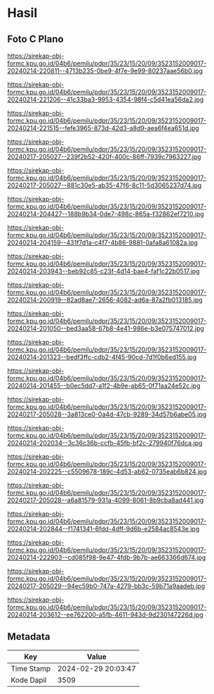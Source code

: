 # Hasil

## Foto C Plano

https://sirekap-obj-formc.kpu.go.id/04b6/pemilu/pdpr/35/23/15/20/09/3523152009017-20240214-220811--4713b235-0be9-4f7e-9e99-80237aae56b0.jpg

https://sirekap-obj-formc.kpu.go.id/04b6/pemilu/pdpr/35/23/15/20/09/3523152009017-20240214-221206--41c33ba3-9953-4354-98f4-c5d41ea56da2.jpg

https://sirekap-obj-formc.kpu.go.id/04b6/pemilu/pdpr/35/23/15/20/09/3523152009017-20240214-221515--fefe3965-873d-42d3-a8d9-aea6f4ea651d.jpg

https://sirekap-obj-formc.kpu.go.id/04b6/pemilu/pdpr/35/23/15/20/09/3523152009017-20240217-205027--239f2b52-420f-400c-86ff-7939c7963227.jpg

https://sirekap-obj-formc.kpu.go.id/04b6/pemilu/pdpr/35/23/15/20/09/3523152009017-20240217-205027--881c30e5-ab35-47f6-8c11-5d3065237d74.jpg

https://sirekap-obj-formc.kpu.go.id/04b6/pemilu/pdpr/35/23/15/20/09/3523152009017-20240214-204427--188b9b34-0de7-498c-865a-f32862ef7210.jpg

https://sirekap-obj-formc.kpu.go.id/04b6/pemilu/pdpr/35/23/15/20/09/3523152009017-20240214-204159--431f7d1a-c4f7-4b86-9881-0afa8a61082a.jpg

https://sirekap-obj-formc.kpu.go.id/04b6/pemilu/pdpr/35/23/15/20/09/3523152009017-20240214-203943--beb92c85-c23f-4d14-bae4-faf1c22b0517.jpg

https://sirekap-obj-formc.kpu.go.id/04b6/pemilu/pdpr/35/23/15/20/09/3523152009017-20240214-200919--82ad8ae7-2656-4082-ad6a-87a2fb013185.jpg

https://sirekap-obj-formc.kpu.go.id/04b6/pemilu/pdpr/35/23/15/20/09/3523152009017-20240214-201050--bed3aa58-67b8-4e41-986e-b3e075747012.jpg

https://sirekap-obj-formc.kpu.go.id/04b6/pemilu/pdpr/35/23/15/20/09/3523152009017-20240214-201323--bedf3ffc-cdb2-4f45-90cd-7d1f0b6ed155.jpg

https://sirekap-obj-formc.kpu.go.id/04b6/pemilu/pdpr/35/23/15/20/09/3523152009017-20240214-201455--b0ec5dd7-a1f2-4b9e-ab65-0f71aa24e52c.jpg

https://sirekap-obj-formc.kpu.go.id/04b6/pemilu/pdpr/35/23/15/20/09/3523152009017-20240217-205028--3a813ce0-0a4d-47cb-9289-34d57b6abe05.jpg

https://sirekap-obj-formc.kpu.go.id/04b6/pemilu/pdpr/35/23/15/20/09/3523152009017-20240214-202034--3c36c36b-ccfb-45fb-bf2c-279940f76dca.jpg

https://sirekap-obj-formc.kpu.go.id/04b6/pemilu/pdpr/35/23/15/20/09/3523152009017-20240214-202225--c5509678-189c-4d53-ab62-0735eab6b824.jpg

https://sirekap-obj-formc.kpu.go.id/04b6/pemilu/pdpr/35/23/15/20/09/3523152009017-20240217-205028--a6a81579-931a-4099-8061-8b9cba8ad441.jpg

https://sirekap-obj-formc.kpu.go.id/04b6/pemilu/pdpr/35/23/15/20/09/3523152009017-20240214-202844--f1741341-6fdd-4dff-9d6b-e2584ac8543e.jpg

https://sirekap-obj-formc.kpu.go.id/04b6/pemilu/pdpr/35/23/15/20/09/3523152009017-20240214-222903--cd085f98-9e47-4fdb-9b7b-ae663366d674.jpg

https://sirekap-obj-formc.kpu.go.id/04b6/pemilu/pdpr/35/23/15/20/09/3523152009017-20240217-205029--94ec59b0-747a-4279-bb3c-59b71a9aadeb.jpg

https://sirekap-obj-formc.kpu.go.id/04b6/pemilu/pdpr/35/23/15/20/09/3523152009017-20240214-203612--ee762200-a5fb-4611-943d-9d230147226d.jpg


## Metadata

| Key        | Value               |
| ---------- | ------------------- |
| Time Stamp | 2024-02-29 20:03:47 |
| Kode Dapil | 3509                |




